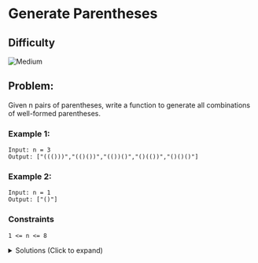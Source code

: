# Generate Parentheses

## Difficulty

![Medium](https://img.shields.io/badge/medium-ef6c00?style=for-the-badge&logoColor=white)

## Problem:

Given n pairs of parentheses, write a function to generate all combinations of well-formed parentheses.

<!-- any examples -->

### Example 1:

```
Input: n = 3
Output: ["((()))","(()())","(())()","()(())","()()()"]
```

### Example 2:

```
Input: n = 1
Output: ["()"]
```

### Constraints

`1 <= n <= 8`

<details>
  <summary>Solutions (Click to expand)</summary>

### Explanation

_Well-formed_ parentheses always begin with an opening `(` and are complemented by a closing `)` anywhere after in the array. There cannot be more than `n` opening brackets and at any point in the array there cannot be more closed brackets than opening brackets. We can create all possible valid combinations by backtracking to open parentheses and converting them to closing where ever possible by keeping count of all open and closed parentheses

1. first start with building a string starting with all opening parentheses possible. (n)

```
"((("
```

2. Add all its complementing closings.

```
"((((" + "))))"
```

3. backtrack to the first opening parentheses and convert it to a closing. Keeping track of opening and closing parentheses convert the following to the appropriate opening and closing. General rule for backtracking the parentheses is to fill the rest of the string with as much opening and fill the rest wil closing

```
"((()""()))"
"((()" ")())"
"((()" "))()"
"(()" "(())"
"(()" "()())"
"(()" "())()"
"(()" ")(())"
```

4. backtracking will repeat until the first opening parentheses. for every parentheses built, they will be added to the result string list.

<!-- relative links to solution files. {title} should be replaced with the name of the problem in `kebab-case` -->

- [JavaScript](./generate-parentheses.js)
- [TypeScript](./generate-parentheses.ts)
- [Java](./generate-parentheses.java)
- [Go](./generate-parentheses.go)
</details>
